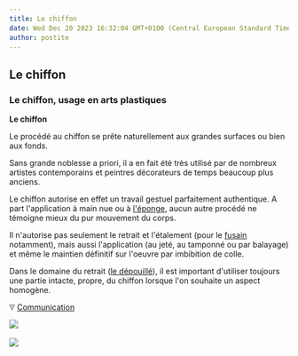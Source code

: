 ```yaml
---
title: Le chiffon
date: Wed Dec 20 2023 16:32:04 GMT+0100 (Central European Standard Time)
author: postite
---
```


## Le chiffon
### Le chiffon, usage en arts plastiques
 **Le chiffon**

Le procédé au chiffon se prête naturellement aux grandes surfaces ou bien aux fonds.

Sans grande noblesse a priori, il a en fait été très utilisé par de nombreux artistes contemporains et peintres décorateurs de temps beaucoup plus anciens.

Le chiffon autorise en effet un travail gestuel parfaitement authentique. A part l'application à main nue ou à [l'éponge](eponge.html), aucun autre procédé ne témoigne mieux du pur mouvement du corps.

Il n'autorise pas seulement le retrait et l'étalement (pour le [fusain](fusain.html) notamment), mais aussi l'application (au jeté, au tamponné ou par balayage) et même le maintien définitif sur l'oeuvre par imbibition de colle.

Dans le domaine du retrait ([le dépouillé](depouille.html)), il est important d'utiliser toujours une partie intacte, propre, du chiffon lorsque l'on souhaite un aspect homogène.



![](images/flechebas.gif) [Communication](http://www.artrealite.com/annonceurs.htm) 

[![](https://cbonvin.fr/sites/regie.artrealite.com/visuels/campagne1.png)](index-2.html#20131014)

![](https://cbonvin.fr/sites/regie.artrealite.com/visuels/campagne2.png)